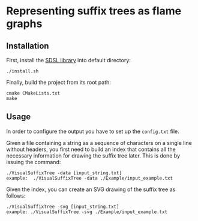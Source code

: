 Representing suffix trees as flame graphs
=========

Installation
------------
First, install the [SDSL library](https://github.com/simongog/sdsl.git) into default directory:
```
./install.sh
```
Finally, build the project from its root path:
```
cmake CMakeLists.txt
make
```

Usage
-----
In order to configure the output you have to set up the `config.txt` file. 

Given a file containing a string as a sequence of characters on a single line without headers, you first need to build an index that contains all the necessary information for drawing the suffix tree later. This is done by issuing the command:
```
./VisualSuffixTree -data [input_string.txt]
example:  ./VisualSuffixTree -data ./Example/input_example.txt
```
Given the index, you can create an SVG drawing of the suffix tree as follows:
```
./VisualSuffixTree -svg [input_string.txt]
example: ./VisualSuffixTree -svg ./Example/input_example.txt
```
